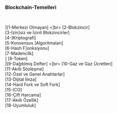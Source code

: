 ### Blockchain-Temelleri
<br />

][1-Merkezi Olmayan] <]br>
[2-Blokzincir] <br>
[3-İzin]siz ve İzinli Blokzincirler] <br>
[4-]Kriptografi] <br>
[5-Konsensus ]Algoritmaları] <br>
[6-Hash F]onksiyonu] <br>
[7-Madencilk] <br>]
[8-Token] <br>
][9-Dağıtılmış Defter] <]br>
[10-Gaz ve Gaz Ücretleri] <br>
[11-Akıllı Sözleşme] <br>
[12-Özel ve Genel Anahtarlar] <br>
[13-Dijital İmza] <br>
[14-Hard Fork ve Soft Fork] <br>
[15-ICO] <br>
[16-Çift Harcama] <br>
[17-Akıllı Özellik] <br>
[18-Uyumluluk] <br>
